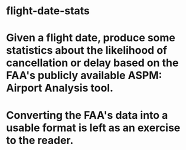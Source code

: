 # flight-date-stats

# Given a flight date, produce some statistics about the likelihood of cancellation or delay based on the FAA's publicly available ASPM: Airport Analysis tool. 
# Converting the FAA's data into a usable format is left as an exercise to the reader.
